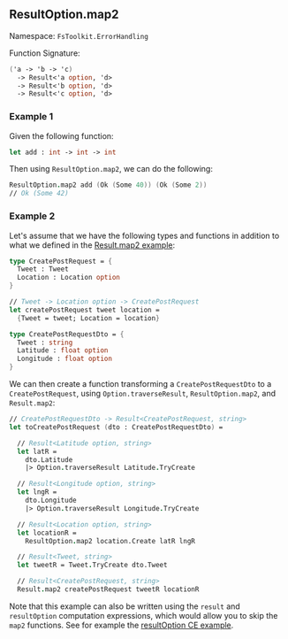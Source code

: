 ## ResultOption.map2

Namespace: `FsToolkit.ErrorHandling`

Function Signature:

```fsharp
('a -> 'b -> 'c)
  -> Result<'a option, 'd>
  -> Result<'b option, 'd>
  -> Result<'c option, 'd>
```

### Example 1

Given the following function:

```fsharp
let add : int -> int -> int
```

Then using `ResultOption.map2`, we can do the following:

```fsharp
ResultOption.map2 add (Ok (Some 40)) (Ok (Some 2)) 
// Ok (Some 42)
```

### Example 2

Let's assume that we have the following types and functions in addition to what we defined in the [Result.map2 example](../result/map2.md#example-2):

```fsharp
type CreatePostRequest = {
  Tweet : Tweet
  Location : Location option
}

// Tweet -> Location option -> CreatePostRequest
let createPostRequest tweet location =
  {Tweet = tweet; Location = location}

type CreatePostRequestDto = {
  Tweet : string
  Latitude : float option
  Longitude : float option
}
```

We can then create a function transforming a `CreatePostRequestDto` to a `CreatePostRequest`, using `Option.traverseResult`, `ResultOption.map2`, and `Result.map2`:


```fsharp
// CreatePostRequestDto -> Result<CreatePostRequest, string>
let toCreatePostRequest (dto : CreatePostRequestDto) = 

  // Result<Latitude option, string>
  let latR =
    dto.Latitude
    |> Option.traverseResult Latitude.TryCreate

  // Result<Longitude option, string>
  let lngR =
    dto.Longitude
    |> Option.traverseResult Longitude.TryCreate

  // Result<Location option, string>
  let locationR =
    ResultOption.map2 location.Create latR lngR

  // Result<Tweet, string>
  let tweetR = Tweet.TryCreate dto.Tweet

  // Result<CreatePostRequest, string>
  Result.map2 createPostRequest tweetR locationR
```

Note that this example can also be written using the `result` and `resultOption` computation expressions, which would allow you to skip the `map2` functions. See for example the [resultOption CE example](../result/ce.md#example-2).
